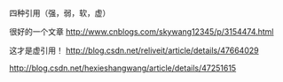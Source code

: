 四种引用（强，弱，软，虚）

很好的一个文章
http://www.cnblogs.com/skywang12345/p/3154474.html

这才是虚引用！
http://blog.csdn.net/reliveit/article/details/47664029

http://blog.csdn.net/hexieshangwang/article/details/47251615